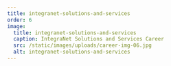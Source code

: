 ```yaml
---
title: integranet-solutions-and-services
order: 6
image:
  title: integranet-solutions-and-services
  caption: IntegraNet Solutions and Services Career
  src: /static/images/uploads/career-img-06.jpg
  alt: integranet-solutions-and-services
---
```


